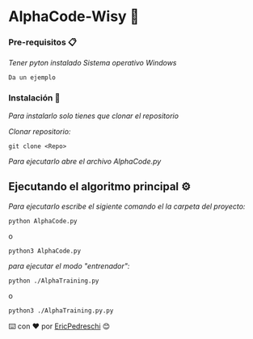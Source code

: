 # AlphaCode-Wisy 🚀




### Pre-requisitos 📋

_Tener pyton instalado_
_Sistema operativo Windows_

```
Da un ejemplo
```

### Instalación 🔧

_Para instalarlo solo tienes que clonar el repositorio_

_Clonar repositorio:_

```
git clone <Repo>
```

_Para ejecutarlo abre el archivo AlphaCode.py_

## Ejecutando el algoritmo principal ⚙️

_Para ejecutarlo escribe el sigiente comando el la carpeta del proyecto:_

```
python AlphaCode.py
```
o

```
python3 AlphaCode.py
```

_para ejecutar el modo "entrenador":_
```
python ./AlphaTraining.py 
```
o 

```
python3 ./AlphaTraining.py.py
```

⌨️ con ❤️ por [EricPedreschi](https://github.com/EricPedre) 😊
